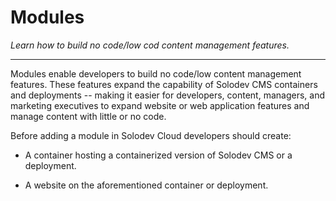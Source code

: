 # Modules

*Learn how to build no code/low cod content management features.*

--- 

Modules enable developers to build no code/low content management features. These features expand the capability of Solodev CMS containers and deployments  -- making it easier for developers, content, managers, and marketing executives to expand website or web application features and manage content with little or no code. 

Before adding a module in Solodev Cloud developers should create: 

- A container hosting a containerized version of Solodev CMS or a deployment. 

- A website on the aforementioned container or deployment.

